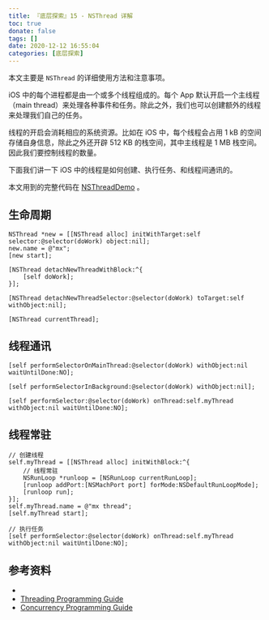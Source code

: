 ```yaml
---
title: 『底层探索』15 - NSThread 详解
toc: true
donate: false
tags: []
date: 2020-12-12 16:55:04
categories: [底层探索]
---
```


本文主要是 `NSThread` 的详细使用方法和注意事项。

<!-- more -->

iOS 中的每个进程都是由一个或多个线程组成的。每个 App 默认开启一个主线程（main thread）来处理各种事件和任务。除此之外，我们也可以创建额外的线程来处理我们自己的任务。

线程的开启会消耗相应的系统资源。比如在 iOS 中，每个线程会占用 1 kB 的空间存储自身信息，除此之外还开辟 512 KB 的栈空间，其中主线程是 1 MB 栈空间。因此我们要控制线程的数量。

下面我们讲一下 iOS 中的线程是如何创建、执行任务、和线程间通讯的。

本文用到的完整代码在 [NSThreadDemo](https://github.com/muhlenXi-Team/NSThreadDemo.git) 。

## 生命周期

```objc
NSThread *new = [[NSThread alloc] initWithTarget:self selector:@selector(doWork) object:nil];
new.name = @"mx";
[new start];
```

```objc
[NSThread detachNewThreadWithBlock:^{
    [self doWork];
}];
```

```objc
[NSThread detachNewThreadSelector:@selector(doWork) toTarget:self withObject:nil];
```

```objc
[NSThread currentThread];
```

## 线程通讯

```objc
[self performSelectorOnMainThread:@selector(doWork) withObject:nil waitUntilDone:NO];
```

```objc
[self performSelectorInBackground:@selector(doWork) withObject:nil];
```

```objc
[self performSelector:@selector(doWork) onThread:self.myThread withObject:nil waitUntilDone:NO];
```

## 线程常驻

```objc
// 创建线程
self.myThread = [[NSThread alloc] initWithBlock:^{
    // 线程常驻
    NSRunLoop *runloop = [NSRunLoop currentRunLoop];
    [runloop addPort:[NSMachPort port] forMode:NSDefaultRunLoopMode];
    [runloop run];
}];
self.myThread.name = @"mx thread";
[self.myThread start];

// 执行任务    
[self performSelector:@selector(doWork) onThread:self.myThread withObject:nil waitUntilDone:NO];
```

## 参考资料

- [](https://developer.apple.com/documentation/foundation/nsthread)
- [Threading Programming Guide](https://developer.apple.com/library/archive/documentation/Cocoa/Conceptual/Multithreading/Introduction/Introduction.html#//apple_ref/doc/uid/10000057i-CH1-SW1)
- [Concurrency Programming Guide](https://developer.apple.com/library/archive/documentation/General/Conceptual/ConcurrencyProgrammingGuide/Introduction/Introduction.html#//apple_ref/doc/uid/TP40008091-CH1-SW1)